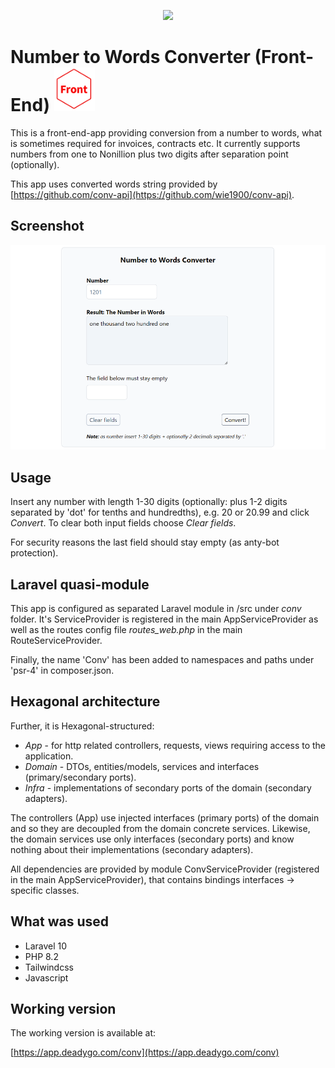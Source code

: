 <p align="center"><a href="https://laravel.com" target="_blank"><img src="https://raw.githubusercontent.com/laravel/art/master/logo-lockup/5%20SVG/2%20CMYK/1%20Full%20Color/laravel-logolockup-cmyk-red.svg" width="400"></a></p>



# Number to Words Converter (Front-End) <img src="https://github.com/wie1900/conv-front-end/blob/main/_docs/Front.png" height="70"/>

This is a front-end-app providing conversion from a number to words, what is sometimes required for invoices, contracts etc. It currently supports numbers from one to Nonillion plus two digits after separation point (optionally).

This app uses converted words string provided by [https://github.com/conv-api](https://github.com/wie1900/conv-api).

## Screenshot

![conv-front-end](_docs/conv-front-end.png)

## Usage
Insert any number with length 1-30 digits (optionally: plus 1-2 digits separated by 'dot' for tenths and hundredths), e.g. 20 or 20.99 and click _Convert_. To clear both input fields choose _Clear fields_.

For security reasons the last field should stay empty (as anty-bot protection).

## Laravel quasi-module
This app is configured as separated Laravel module in /src under _conv_ folder. It's ServiceProvider is registered in the main AppServiceProvider as well as the routes config file _routes_web.php_ in the main RouteServiceProvider.

Finally, the name 'Conv' has been added to namespaces and paths under 'psr-4' in composer.json.

## Hexagonal architecture
Further, it is Hexagonal-structured:
- _App_ - for http related controllers, requests, views requiring access to the application.
- _Domain_ - DTOs, entities/models, services and interfaces (primary/secondary ports).
- _Infra_ - implementations of secondary ports of the domain (secondary adapters).

The controllers (App) use injected interfaces (primary ports) of the domain and so they are decoupled from the domain concrete services.
Likewise, the domain services use only interfaces (secondary ports) and know nothing about their implementations (secondary adapters).

All dependencies are provided by module ConvServiceProvider (registered in the main AppServiceProvider), that contains bindings interfaces -> specific classes.

## What was used

- Laravel 10
- PHP 8.2
- Tailwindcss
- Javascript

## Working version

The working version is available at:

[https://app.deadygo.com/conv](https://app.deadygo.com/conv)
